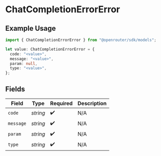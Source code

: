 # ChatCompletionErrorError

## Example Usage

```typescript
import { ChatCompletionErrorError } from "@openrouter/sdk/models";

let value: ChatCompletionErrorError = {
  code: "<value>",
  message: "<value>",
  param: null,
  type: "<value>",
};
```

## Fields

| Field              | Type               | Required           | Description        |
| ------------------ | ------------------ | ------------------ | ------------------ |
| `code`             | *string*           | :heavy_check_mark: | N/A                |
| `message`          | *string*           | :heavy_check_mark: | N/A                |
| `param`            | *string*           | :heavy_check_mark: | N/A                |
| `type`             | *string*           | :heavy_check_mark: | N/A                |